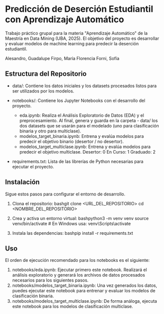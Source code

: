 # Predicción de Deserción Estudiantil con Aprendizaje Automático

Trabajo práctico grupal para la materia "Aprendizaje Automático" de la Maestría en Data Mining (UBA, 2025). El objetivo del proyecto es desarrollar y evaluar modelos de machine learning para predecir la deserción estudiantil.

Alesandro, Guadalupe
Firpo, María Florencia
Forni, Sofía


## Estructura del Repositorio

- data/: Contiene los datos iniciales y los datasets procesados listos para ser utilizados por los modelos.
- notebooks/: Contiene los Jupyter Notebooks con el desarrollo del proyecto.

    -   eda.ipynb: Realiza el Análisis Exploratorio de Datos (EDA) y el preprocesamiento. Al final, genera y guarda en la carpeta - data/ los dos datasets que se usarán para el modelado (uno para clasificación binaria y otro para multiclase).
    - modelos_target_binaria.ipynb: Entrena y evalúa modelos para predecir el objetivo binario (desertor / no desertor).
    - modelos_target_multiclase.ipynb: Entrena y evalúa modelos para predecir el objetivo multiclase.
            Desertor: 0
            En Curso: 1
            Graduado: 2

- requirements.txt: Lista de las librerías de Python necesarias para ejecutar el proyecto.

## Instalación
Sigue estos pasos para configurar el entorno de desarrollo.


1. Clona el repositorio:
bashgit clone <URL_DEL_REPOSITORIO>
cd <NOMBRE_DEL_REPOSITORIO>


2. Crea y activa un entorno virtual:
bashpython3 -m venv venv
source venv/bin/activate  # En Windows usa: venv\Scripts\activate


3. Instala las dependencias:
bashpip install -r requirements.txt


## Uso

El orden de ejecución recomendado para los notebooks es el siguiente:

1. notebooks/eda.ipynb: Ejecutar primero este notebook. Realizará el análisis exploratorio y generará los archivos de datos procesados necesarios para los siguientes pasos.
2. notebooks/modelos_target_binaria.ipynb: Una vez generados los datos, puedes ejecutar este notebook para entrenar y evaluar los modelos de clasificación binaria.
3. notebooks/modelos_target_multiclase.ipynb: De forma análoga, ejecuta este notebook para los modelos de clasificación multiclase.
